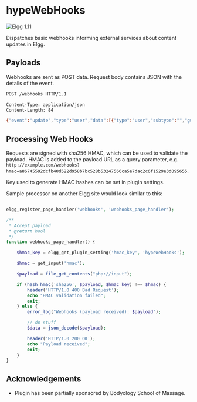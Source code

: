 hypeWebHooks
============
![Elgg 1.11](https://img.shields.io/badge/Elgg-1.11.x-orange.svg?style=flat-square)

Dispatches basic webhooks informing external services about content updates in Elgg.

## Payloads

Webhooks are sent as POST data. Request body contains JSON with the details of the event.

```sh
POST /webhooks HTTP/1.1

Content-Type: application/json
Content-Length: 84

{"event":"update","type":"user","data":[{"type":"user","subtype":"","guid":350335}]}
```

## Processing Web Hooks

Requests are signed with sha256 HMAC, which can be used to validate the payload.
HMAC is added to the payload URL as a query parameter, e.g.
```http://example.com/webhooks?hmac=a86745592dcfb40d522d958b7bc528b53247566ca5e7dac2c6f1529e3d095655```.

Key used to generate HMAC hashes can be set in plugin settings.

Sample processor on another Elgg site would look similar to this:

```php

elgg_register_page_handler('webhooks', 'webhooks_page_handler');

/**
 * Accept payload
 * @return bool
 */
function webhooks_page_handler() {

	$hmac_key = elgg_get_plugin_setting('hmac_key', 'hypeWebHooks');

	$hmac = get_input('hmac');

	$payload = file_get_contents("php://input");

	if (hash_hmac('sha256', $payload, $hmac_key) !== $hmac) {
		header('HTTP/1.0 400 Bad Request');
		echo "HMAC validation failed";
		exit;
	} else {
		error_log("Webhooks (payload received): $payload");

		// do stuff
		$data = json_decode($payload);

		header('HTTP/1.0 200 OK');
		echo "Payload received";
		exit;
	}
}
```

## Acknowledgements

* Plugin has been partially sponsored by Bodyology School of Massage.

